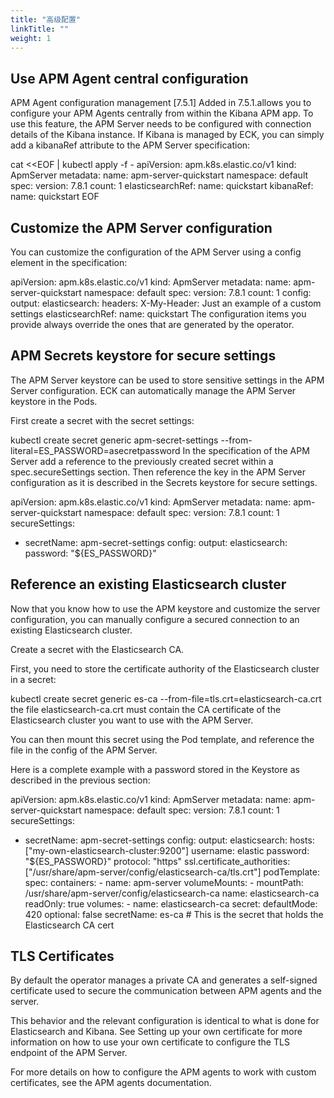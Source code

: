 ```yaml
---
title: "高级配置"
linkTitle: ""
weight: 1
---
```


## Use APM Agent central configuration

APM Agent configuration management [7.5.1] Added in 7.5.1.allows you to configure your APM Agents centrally from within the Kibana APM app. To use this feature, the APM Server needs to be configured with connection details of the Kibana instance. If Kibana is managed by ECK, you can simply add a kibanaRef attribute to the APM Server specification:

cat <<EOF | kubectl apply -f -
apiVersion: apm.k8s.elastic.co/v1
kind: ApmServer
metadata:
name: apm-server-quickstart
namespace: default
spec:
version: 7.8.1
count: 1
elasticsearchRef:
name: quickstart
kibanaRef:
name: quickstart
EOF

## Customize the APM Server configuration

You can customize the configuration of the APM Server using a config element in the specification:

apiVersion: apm.k8s.elastic.co/v1
kind: ApmServer
metadata:
name: apm-server-quickstart
namespace: default
spec:
version: 7.8.1
count: 1
config:
output:
elasticsearch:
headers:
X-My-Header: Just an example of a custom settings
elasticsearchRef:
name: quickstart
The configuration items you provide always override the ones that are generated by the operator.

## APM Secrets keystore for secure settings

The APM Server keystore can be used to store sensitive settings in the APM Server configuration. ECK can automatically manage the APM Server keystore in the Pods.

First create a secret with the secret settings:

kubectl create secret generic apm-secret-settings --from-literal=ES_PASSWORD=asecretpassword
In the specification of the APM Server add a reference to the previously created secret within a spec.secureSettings section. Then reference the key in the APM Server configuration as it is described in the Secrets keystore for secure settings.

apiVersion: apm.k8s.elastic.co/v1
kind: ApmServer
metadata:
name: apm-server-quickstart
namespace: default
spec:
version: 7.8.1
count: 1
secureSettings:

- secretName: apm-secret-settings
  config:
  output:
  elasticsearch:
  password: "\${ES_PASSWORD}"

## Reference an existing Elasticsearch cluster

Now that you know how to use the APM keystore and customize the server configuration, you can manually configure a secured connection to an existing Elasticsearch cluster.

Create a secret with the Elasticsearch CA.

First, you need to store the certificate authority of the Elasticsearch cluster in a secret:

kubectl create secret generic es-ca --from-file=tls.crt=elasticsearch-ca.crt
the file elasticsearch-ca.crt must contain the CA certificate of the Elasticsearch cluster you want to use with the APM Server.

You can then mount this secret using the Pod template, and reference the file in the config of the APM Server.

Here is a complete example with a password stored in the Keystore as described in the previous section:

apiVersion: apm.k8s.elastic.co/v1
kind: ApmServer
metadata:
name: apm-server-quickstart
namespace: default
spec:
version: 7.8.1
count: 1
secureSettings:

- secretName: apm-secret-settings
  config:
  output:
  elasticsearch:
  hosts: ["my-own-elasticsearch-cluster:9200"]
  username: elastic
  password: "\${ES_PASSWORD}"
  protocol: "https"
  ssl.certificate_authorities: ["/usr/share/apm-server/config/elasticsearch-ca/tls.crt"]
  podTemplate:
  spec:
  containers: - name: apm-server
  volumeMounts: - mountPath: /usr/share/apm-server/config/elasticsearch-ca
  name: elasticsearch-ca
  readOnly: true
  volumes: - name: elasticsearch-ca
  secret:
  defaultMode: 420
  optional: false
  secretName: es-ca # This is the secret that holds the Elasticsearch CA cert

## TLS Certificates

By default the operator manages a private CA and generates a self-signed certificate used to secure the communication between APM agents and the server.

This behavior and the relevant configuration is identical to what is done for Elasticsearch and Kibana. See Setting up your own certificate for more information on how to use your own certificate to configure the TLS endpoint of the APM Server.

For more details on how to configure the APM agents to work with custom certificates, see the APM agents documentation.
